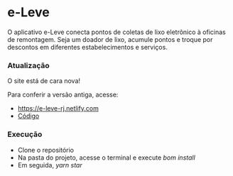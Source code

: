 # e-Leve
O aplicativo e-Leve conecta pontos de coletas de lixo eletrônico à oficinas de remontagem. Seja um doador de lixo, acumule pontos e troque por descontos em diferentes estabelecimentos e serviços.

### Atualização 

O site está de cara nova! 

Para conferir a versão antiga, acesse:
  
 <ul>
  <li><a href="
https://e-leve-rj.netlify.com/">https://e-leve-rj.netlify.com</a></li>


  <li><a href="
https://e-leve-rj.netlify.com/">Código</a></li>

</ul>

### Execução 

<ul>

<li>Clone o repositório</li>
<li>Na pasta do projeto, acesse o terminal e execute <em>bom install</em></li>
<li>Em seguida, <em> yarn star</em></li>


</ul>


